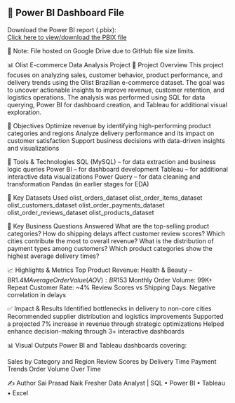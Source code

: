 ## 📂 Power BI Dashboard File

Download the Power BI report (.pbix):  
[Click here to view/download the PBIX file](https://drive.google.com/drive/folders/15ad7YQhrQFF61M4_7dESFAUe4SxS3bce?usp=drive_link)

📌 Note: File hosted on Google Drive due to GitHub file size limits.



📊 Olist E-commerce Data Analysis Project
📝 Project Overview
This project focuses on analyzing sales, customer behavior, product performance, and delivery trends using the Olist Brazilian e-commerce dataset. The goal was to uncover actionable insights to improve revenue, customer retention, and logistics operations. The analysis was performed using SQL for data querying, Power BI for dashboard creation, and Tableau for additional visual exploration.

🚀 Objectives
Optimize revenue by identifying high-performing product categories and regions
Analyze delivery performance and its impact on customer satisfaction
Support business decisions with data-driven insights and visualizations


🔧 Tools & Technologies
SQL (MySQL) – for data extraction and business logic queries
Power BI – for dashboard development
Tableau – for additional interactive data visualizations
Power Query – for data cleaning and transformation
Pandas (in earlier stages for EDA)


📂 Key Datasets Used
olist_orders_dataset
olist_order_items_dataset
olist_customers_dataset
olist_order_payments_dataset
olist_order_reviews_dataset
olist_products_dataset


📌 Key Business Questions Answered
What are the top-selling product categories?
How do shipping delays affect customer review scores?
Which cities contribute the most to overall revenue?
What is the distribution of payment types among customers?
Which product categories show the highest average delivery times?


📈 Highlights & Metrics
Top Product Revenue: Health & Beauty – BR$1.4M
Average Order Value (AOV): BR$153
Monthly Order Volume: 99K+
Repeat Customer Rate: ~4%
Review Scores vs Shipping Days: Negative correlation in delays


✅ Impact & Results
Identified bottlenecks in delivery to non-core cities
Recommended supplier distribution and logistics improvements
Supported a projected 7% increase in revenue through strategic optimizations
Helped enhance decision-making through 3+ interactive dashboards


📊 Visual Outputs
Power BI and Tableau dashboards covering:

Sales by Category and Region
Review Scores by Delivery Time
Payment Trends
Order Volume Over Time

✍️ Author
Sai Prasad Naik
Fresher Data Analyst | SQL • Power BI • Tableau • Excel

